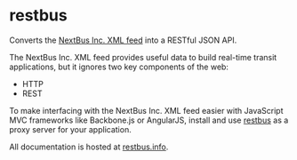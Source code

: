 restbus
=======

Converts the [NextBus Inc. XML feed][1] into a RESTful JSON API.

The NextBus Inc. XML feed provides useful data to build real-time transit applications, but it ignores two key
components of the web:

* HTTP
* REST

To make interfacing with the NextBus Inc. XML feed easier with JavaScript MVC frameworks like Backbone.js or
AngularJS, install and use [restbus][0] as a proxy server for your application.

All documentation is hosted at [restbus.info][0].

[0]: http://restbus.info
[1]: http://www.nextbus.com/xmlFeedDocs/NextBusXMLFeed.pdf
